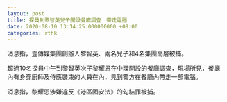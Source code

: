 ```yaml
---
layout: post
title: 探員到黎智英兒子開設餐廳調查　帶走電腦
date: 2020-08-10 13:14:25.000000000 +08:00
categories: rthk
---
```


消息指，壹傳媒集團創辦人黎智英、兩名兒子和4名集團高層被捕。

超過10名探員中午到黎智英次子黎耀恩在中環開設的餐廳調查，現場所見，餐廳內有身穿廚師及侍應裝束的人員在內，見到警方在餐廳內帶走一部電腦。

消息指，黎耀恩涉嫌違反《港區國安法》的勾結罪被捕。
